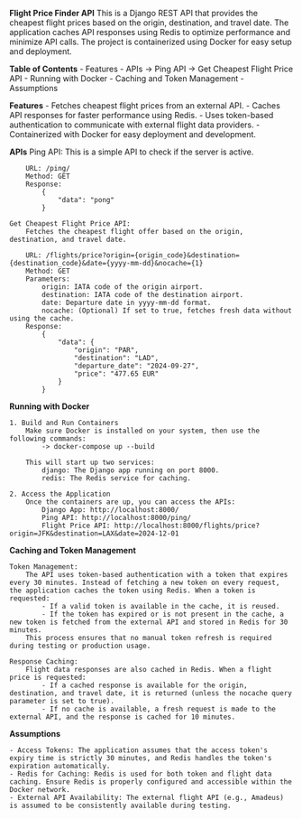 **Flight Price Finder API**
    This is a Django REST API that provides the cheapest flight prices based on the origin, destination, and travel date. The application caches API responses using Redis to optimize performance and minimize API calls. The project is containerized using Docker for easy setup and deployment.

**Table of Contents**
    - Features
    - APIs
        -> Ping API
        -> Get Cheapest Flight Price API
    - Running with Docker
    - Caching and Token Management
    - Assumptions

**Features**
    - Fetches cheapest flight prices from an external API.
    - Caches API responses for faster performance using Redis.
    - Uses token-based authentication to communicate with external flight data providers.
    - Containerized with Docker for easy deployment and development.

**APIs**
    Ping API:
        This is a simple API to check if the server is active.

        URL: /ping/
        Method: GET
        Response:
            {
                "data": "pong"
            }

    Get Cheapest Flight Price API:
        Fetches the cheapest flight offer based on the origin, destination, and travel date.

        URL: /flights/price?origin={origin_code}&destination={destination_code}&date={yyyy-mm-dd}&nocache={1}
        Method: GET
        Parameters:
            origin: IATA code of the origin airport.
            destination: IATA code of the destination airport.
            date: Departure date in yyyy-mm-dd format.
            nocache: (Optional) If set to true, fetches fresh data without using the cache.
        Response:
            {
                "data": {
                    "origin": "PAR",
                    "destination": "LAD",
                    "departure_date": "2024-09-27",
                    "price": "477.65 EUR"
                }
            }

**Running with Docker**

    1. Build and Run Containers
        Make sure Docker is installed on your system, then use the following commands:
            -> docker-compose up --build

        This will start up two services:
            django: The Django app running on port 8000.
            redis: The Redis service for caching.

    2. Access the Application
        Once the containers are up, you can access the APIs:
            Django App: http://localhost:8000/
            Ping API: http://localhost:8000/ping/
            Flight Price API: http://localhost:8000/flights/price?origin=JFK&destination=LAX&date=2024-12-01

**Caching and Token Management**

    Token Management:
        The API uses token-based authentication with a token that expires every 30 minutes. Instead of fetching a new token on every request, the application caches the token using Redis. When a token is requested:
            - If a valid token is available in the cache, it is reused.
            - If the token has expired or is not present in the cache, a new token is fetched from the external API and stored in Redis for 30 minutes.
        This process ensures that no manual token refresh is required during testing or production usage.

    Response Caching:
        Flight data responses are also cached in Redis. When a flight price is requested:
            - If a cached response is available for the origin, destination, and travel date, it is returned (unless the nocache query parameter is set to true).
            - If no cache is available, a fresh request is made to the external API, and the response is cached for 10 minutes.

**Assumptions**

    - Access Tokens: The application assumes that the access token's expiry time is strictly 30 minutes, and Redis handles the token's expiration automatically.
    - Redis for Caching: Redis is used for both token and flight data caching. Ensure Redis is properly configured and accessible within the Docker network.
    - External API Availability: The external flight API (e.g., Amadeus) is assumed to be consistently available during testing.